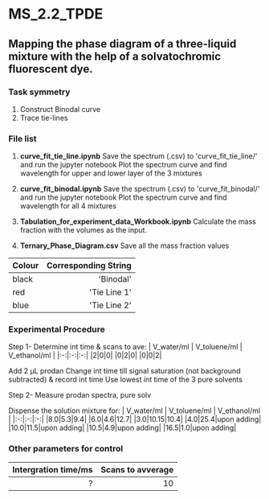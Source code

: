 # MS_2.2_TPDE

## Mapping the phase diagram of a three-liquid mixture with the help of a solvatochromic fluorescent dye.

### Task symmetry
1.  Construct Binodal curve
2.  Trace tie-lines

### File list
1. __curve_fit_tie_line.ipynb__
  Save the spectrum (.csv) to 'curve_fit_tie_line/' and run the jupyter notebook
  Plot the spectrum curve and find wavelength for upper and lower layer of the 3 mixtures

2. __curve_fit_binodal.ipynb__
  Save the spectrum (.csv) to 'curve_fit_binodal/' and run the jupyter notebook
  Plot the spectrum curve and find wavelength for all 4 mixtures

3. __Tabulation_for_experiment_data_Workbook.ipynb__
  Calculate the mass fraction with the volumes as the input.
 
4. __Ternary_Phase_Diagram.csv__
  Save all the mass fraction values

|Colour| Corresponding String|
|:-|-:|
|black|'Binodal'|
|red|'Tie Line 1'|
|blue|'Tie Line 2'|

### Experimental Procedure
Step 1- Determine int time & scans to ave:
| V_water/ml | V_toluene/ml | V_ethanol/ml |
|:-:|:-:|:-:|
|2|0|0|
|0|2|0|
|0|0|2|

Add 2 μL prodan
Change int time till signal saturation (not background subtracted) & record int time
Use lowest int time of the 3 pure solvents

Step 2- Measure prodan spectra, pure solv

Dispense the solution mixture for:
| V_water/ml | V_toluene/ml | V_ethanol/ml |
|:-:|:-:|:-:|
|8.0|5.3|9.4|
|6.0|4.6|12.7|
|3.0|10.15|10.4|
|4.0|25.4|upon adding|
|10.0|11.5|upon adding|
|10.5|4.9|upon adding|
|16.5|1.0|upon adding|

### Other parameters for control
| Intergration time/ms | Scans to avverage |
|-:|-:|
|?|10|
